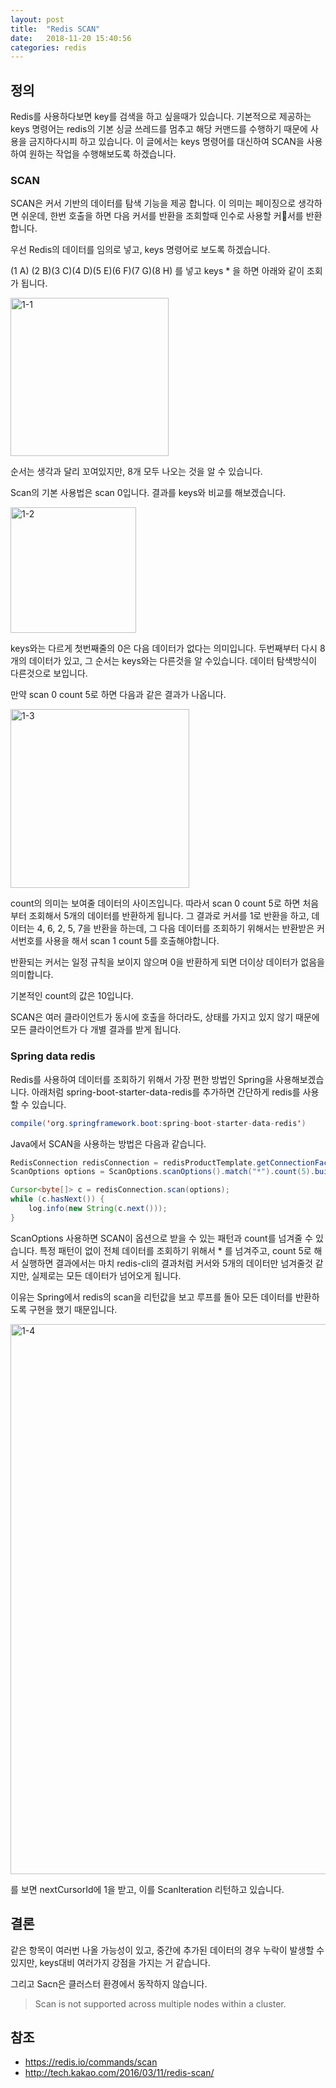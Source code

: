 ```yaml
---
layout: post
title:  "Redis SCAN"
date:   2018-11-20 15:40:56
categories: redis
---
```

## 정의
Redis를 사용하다보면 key를 검색을 하고 싶을때가 있습니다. 기본적으로 제공하는 keys 명령어는 redis의 기본 싱글 쓰레드를 멈추고 해당 커맨드를 수행하기 때문에 사용을 금지하다시피 하고 있습니다.
이 글에서는 keys 명령어를 대신하여 SCAN을 사용하여 원하는 작업을 수행해보도록 하겠습니다.


### SCAN
SCAN은 커서 기반의 데이터를 탐색 기능을 제공 합니다. 이 의미는 페이징으로 생각하면 쉬운데, 한번 호출을 하면 다음 커서를 반환을 조회할때 인수로 사용할 커서를 반환합니다.

우선 Redis의 데이터를 임의로 넣고, keys 명령어로 보도록 하겠습니다.

(1 A) (2 B)(3 C)(4 D)(5 E)(6 F)(7 G)(8 H) 를 넣고 keys * 을 하면 아래와 같이 조회가 됩니다.

<img width="253" alt="1-1" src="https://user-images.githubusercontent.com/23305428/48819760-f23fa480-ed94-11e8-8394-d92ae7287b74.png">

순서는 생각과 달리 꼬여있지만, 8개 모두 나오는 것을 알 수 있습니다.

Scan의 기본 사용법은 scan 0입니다. 결과를 keys와 비교를 해보겠습니다.

<img width="201" alt="1-2" src="https://user-images.githubusercontent.com/23305428/48819999-29fb1c00-ed96-11e8-89e1-e4939ba9ae6b.png">

keys와는 다르게 첫번째줄의 0은 다음 데이터가 없다는 의미입니다. 두번째부터 다시 8개의 데이터가 있고, 그 순서는 keys와는 다른것을 알 수있습니다. 데이터 탐색방식이 다른것으로 보입니다.

만약 scan 0 count 5로 하면 다음과 같은 결과가 나옵니다.

<img width="286" alt="1-3" src="https://user-images.githubusercontent.com/23305428/48820556-ca524000-ed98-11e8-8148-27308f23aac1.png">

count의 의미는 보여줄 데이터의 사이즈입니다. 따라서 scan 0 count 5로 하면 처음부터 조회해서 5개의 데이터를 반환하게 됩니다.
그 결과로 커서를 1로 반환을 하고, 데이터는 4, 6, 2, 5, 7을 반환을 하는데, 그 다음 데이터를 조회하기 위해서는 반환받은 커서번호를 사용을 해서 scan 1 count 5를 호출해야합니다.

반환되는 커서는 일정 규칙을 보이지 않으며 0을 반환하게 되면 더이상 데이터가 없음을 의미합니다.

기본적인 count의 값은 10입니다.

SCAN은 여러 클라이언트가 동시에 호출을 하더라도, 상태를 가지고 있지 않기 때문에 모든 클라이언트가 다 개별 결과를 받게 됩니다.

### Spring data redis
Redis를 사용하여 데이터를 조회하기 위해서 가장 편한 방법인 Spring을 사용해보겠습니다.
아래처럼 spring-boot-starter-data-redis를 추가하면 간단하게 redis를 사용할 수 있습니다.

```java
compile('org.springframework.boot:spring-boot-starter-data-redis')
```
Java에서 SCAN을 사용하는 방법은 다음과 같습니다.

```java
RedisConnection redisConnection = redisProductTemplate.getConnectionFactory().getConnection();
ScanOptions options = ScanOptions.scanOptions().match("*").count(5).build();

Cursor<byte[]> c = redisConnection.scan(options);
while (c.hasNext()) {
    log.info(new String(c.next()));
}
```
ScanOptions 사용하면 SCAN이 옵션으로 받을 수 있는 패턴과 count를 넘겨줄 수 있습니다.
특정 패턴이 없이 전체 데이터를 조회하기 위해서 * 를 넘겨주고, count 5로 해서 실행하면 결과에서는 마치 redis-cli의 결과처럼 커서와 5개의 데이터만 넘겨줄것 같지만, 실제로는 모든 데이터가 넘어오게 됩니다.

이유는 Spring에서 redis의 scan을 리턴값을 보고 루프를 돌아 모든 데이터를 반환하도록 구현을 했기 때문입니다.

<img width="880" alt="1-4" src="https://user-images.githubusercontent.com/23305428/48821668-91689a00-ed9d-11e8-9091-a51ac7503f9e.png">

를 보면 nextCursorId에 1을 받고, 이를 ScanIteration 리턴하고 있습니다.



## 결론
같은 항목이 여러번 나올 가능성이 있고, 중간에 추가된 데이터의 경우 누락이 발생할 수 있지만, keys대비 여러가지 강점을 가지는 거 같습니다.

그리고 Sacn은 클러스터 환경에서 동작하지 않습니다.
> Scan is not supported across multiple nodes within a cluster.

## 참조
* https://redis.io/commands/scan
* http://tech.kakao.com/2016/03/11/redis-scan/
